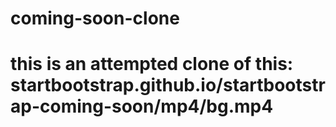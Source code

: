 # coming-soon-clone

# this is an attempted clone of this: startbootstrap.github.io/startbootstrap-coming-soon/mp4/bg.mp4
